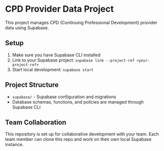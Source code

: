 # CPD Provider Data Project

This project manages CPD (Continuing Professional Development) provider data using Supabase.

## Setup

1. Make sure you have Supabase CLI installed
2. Link to your Supabase project: `supabase link --project-ref <your-project-ref>`
3. Start local development: `supabase start`

## Project Structure

- `supabase/` - Supabase configuration and migrations
- Database schemas, functions, and policies are managed through Supabase CLI

## Team Collaboration

This repository is set up for collaborative development with your team. Each team member can clone this repo and work on their own local Supabase instance.
